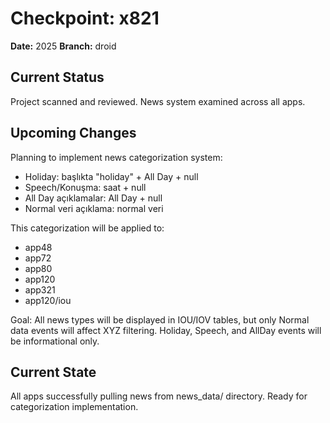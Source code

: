 # Checkpoint: x821

**Date:** 2025
**Branch:** droid

## Current Status

Project scanned and reviewed. News system examined across all apps.

## Upcoming Changes

Planning to implement news categorization system:
- Holiday: başlıkta "holiday" + All Day + null
- Speech/Konuşma: saat + null  
- All Day açıklamalar: All Day + null
- Normal veri açıklama: normal veri

This categorization will be applied to:
- app48
- app72
- app80
- app120
- app321
- app120/iou

Goal: All news types will be displayed in IOU/IOV tables, but only Normal data events will affect XYZ filtering. Holiday, Speech, and AllDay events will be informational only.

## Current State

All apps successfully pulling news from news_data/ directory. Ready for categorization implementation.